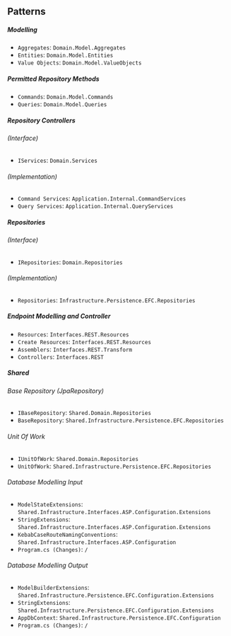 ## Patterns

##### Modelling

- `Aggregates`: `Domain.Model.Aggregates`
- `Entities`: `Domain.Model.Entities`
- `Value Objects`: `Domain.Model.ValueObjects`

##### Permitted Repository Methods

- `Commands`: `Domain.Model.Commands`
- `Queries`: `Domain.Model.Queries`

##### Repository Controllers

###### (Interface)

- `IServices`: `Domain.Services`

###### (Implementation)

- `Command Services`: `Application.Internal.CommandServices`
- `Query Services`: `Application.Internal.QueryServices`

##### Repositories

###### (Interface)

- `IRepositories`: `Domain.Repositories`

###### (Implementation)

- `Repositories`: `Infrastructure.Persistence.EFC.Repositories`

##### Endpoint Modelling and Controller

- `Resources`: `Interfaces.REST.Resources`
- `Create Resources`: `Interfaces.REST.Resources`
- `Assemblers`: `Interfaces.REST.Transform`
- `Controllers`: `Interfaces.REST`

##### Shared

###### Base Repository (JpaRepository)

- `IBaseRepository`: `Shared.Domain.Repositories`
- `BaseRepository`: `Shared.Infrastructure.Persistence.EFC.Repositories`

###### Unit Of Work

- `IUnitOfWork`: `Shared.Domain.Repositories`
- `UnitOfWork`: `Shared.Infrastructure.Persistence.EFC.Repositories`

###### Database Modelling Input

- `ModelStateExtensions`: `Shared.Infrastructure.Interfaces.ASP.Configuration.Extensions`
- `StringExtensions`: `Shared.Infrastructure.Interfaces.ASP.Configuration.Extensions`
- `KebabCaseRouteNamingConventions`: `Shared.Infrastructure.Interfaces.ASP.Configuration`
- `Program.cs (Changes)`: `/`

###### Database Modelling Output

- `ModelBuilderExtensions`: `Shared.Infrastructure.Persistence.EFC.Configuration.Extensions`
- `StringExtensions`: `Shared.Infrastructure.Persistence.EFC.Configuration.Extensions`
- `AppDbContext`: `Shared.Infrastructure.Persistence.EFC.Configuration`
- `Program.cs (Changes)`: `/`